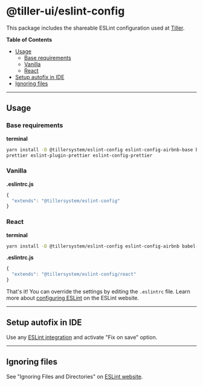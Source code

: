 # @tiller-ui/eslint-config

This package includes the shareable ESLint configuration used at [Tiller](https://www.tillersystems.com/).

**Table of Contents**

- [Usage](#usage)
  - [Base requirements](#base-requirements)
  - [Vanilla](#vanilla)
  - [React](#react)
- [Setup autofix in IDE](#setup-autofix-in-ide)
- [Ignoring files](#ignoring-files)

---
## Usage

### Base requirements

**terminal**
```sh
yarn install -D @tillersystem/eslint-config eslint-config-airbnb-base babel-eslint eslint eslint-plugin-import
prettier eslint-plugin-prettier eslint-config-prettier
```
### Vanilla

**.eslintrc.js**
```js
{
  "extends": "@tillersystem/eslint-config"
}
```

### React

**terminal**
```sh
yarn install -D @tillersystem/eslint-config eslint-config-airbnb babel-eslint eslint eslint-plugin-import prettier eslint-plugin-jsx-a11y eslint-plugin-react eslint-plugin-prettier eslint-config-prettier
```

**.eslintrc.js**
```js
{
  "extends": "@tillersystem/eslint-config/react"
}
```

That's it! You can override the settings by editing the `.eslintrc` file. Learn more about [configuring ESLint](http://eslint.org/docs/user-guide/configuring) on the ESLint website.

---

## Setup autofix in IDE

Use any [ESLint integration](http://eslint.org/docs/user-guide/integrations)
and activate "Fix on save" option.

---

## Ignoring files

See "Ignoring Files and Directories" on [ESLint website](http://eslint.org/docs/user-guide/configuring.html#ignoring-files-and-directories).
